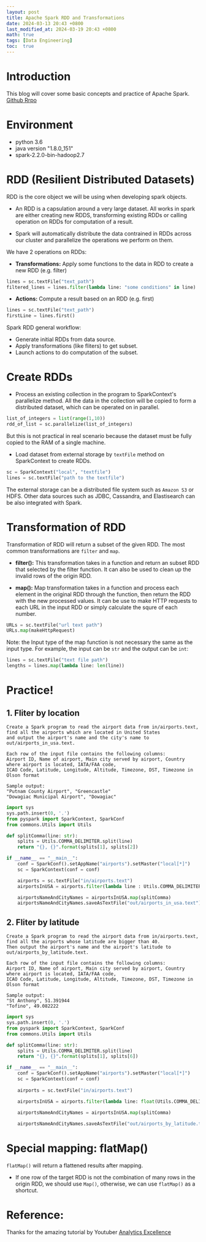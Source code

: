 ```yaml
---
layout: post
title: Apache Spark RDD and Transformations
date: 2024-03-13 20:43 +0800
last_modified_at: 2024-03-19 20:43 +0800
math: true
tags: [Data Engineering]
toc:  true
---
```

# Introduction
This blog will cover some basic concepts and practice of Apache Spark. [Github Rrpo]()

# Environment 
- python 3.6
- java version "1.8.0_151"
- spark-2.2.0-bin-hadoop2.7

# RDD (Resilient Distributed Datasets)

RDD is the core object we will be using when developing spark objects. 

- An RDD is a capsulation around a very large dataset. All works in spark are either creating new RDDS, transforming existing RDDs or calling operation on RDDs for computation of a result.

- Spark will automatically distribute the data contrained in RDDs across our cluster and parallelize the operations we perform on them.

We have 2 operations on RDDs:

- **Transformations:** Apply some functions to the data in RDD to create a new RDD (e.g. filter) 

```python
lines = sc.textFile("text_path")
filtered_lines = lines.filter(lambda line: "some conditions" in line)
```

- **Actions:** Compute a result based on an RDD (e.g. first)

```python
lines = sc.textFile("text_path")
firstLine = lines.first()
```

Spark RDD general workflow:
- Generate initial RDDs from data source.
- Apply transformations (like fliters) to get subset.
- Launch actions to do computation of the subset.

# Create RDDs
- Process an existing collection in the program to SparkContext's parallelize method. All the data in the collection will be copied to form a distributed dataset, which can be operated on in parallel.

```python
list_of_integers = list(range(1,10))
rdd_of_list = sc.parallelize(list_of_integers)
```
But this is not practical in real scenario because the dataset must be fully copied to the RAM of a single machine. 

- Load dataset from external storage by `textFile` method on SparkContext to create RDDs.

```python
sc = SparkContext("local", "textfile")
lines = sc.textFile("path to the textfile")
```

The external storage can be a distributed file system such as `Amazon S3` or HDFS. Other data sources such as JDBC, Cassandra, and Elastisearch can be also integrated with Spark.

# Transformation of RDD
Transformation of RDD will return a subset of the given RDD. The most common transformations are `filter` and `map`.

- **filter():** This transformation takes in a function and return an subset RDD that selected by the filter function. It can also be used to clean up the invalid rows of the origin RDD.

- **map():** Map transformation takes in a function and process each element in the original RDD through the function, then return the RDD with the new processed values. It can be use to make HTTP requests to each URL in the input RDD or simply calculate the squre of each number.

```python
URLs = sc.textFile("url text path")
URLs.map(makeHttpRequest)
```

Note: the Input type of the map function is not necessary the same as the input type. For example, the input can be `str` and the output can be `int`:

```python
lines = sc.textFile("text file path")
lengths = lines.map(lambda line: len(line))
```

# Practice!

## 1. Fliter by location

```
Create a Spark program to read the airport data from in/airports.text, find all the airports which are located in United States
and output the airport's name and the city's name to out/airports_in_usa.text.

Each row of the input file contains the following columns:
Airport ID, Name of airport, Main city served by airport, Country where airport is located, IATA/FAA code,
ICAO Code, Latitude, Longitude, Altitude, Timezone, DST, Timezone in Olson format

Sample output:
"Putnam County Airport", "Greencastle"
"Dowagiac Municipal Airport", "Dowagiac"
```

```python
import sys
sys.path.insert(0, '.')
from pyspark import SparkContext, SparkConf
from commons.Utils import Utils

def splitComma(line: str):
    splits = Utils.COMMA_DELIMITER.split(line)
    return "{}, {}".format(splits[1], splits[2])

if __name__ == "__main__":
    conf = SparkConf().setAppName("airports").setMaster("local[*]")
    sc = SparkContext(conf = conf)

    airports = sc.textFile("in/airports.text")
    airportsInUSA = airports.filter(lambda line : Utils.COMMA_DELIMITER.split(line)[3] == "\"United States\"")

    airportsNameAndCityNames = airportsInUSA.map(splitComma)
    airportsNameAndCityNames.saveAsTextFile("out/airports_in_usa.text")
```

## 2. Fliter by latitude 
```
Create a Spark program to read the airport data from in/airports.text,  find all the airports whose latitude are bigger than 40.
Then output the airport's name and the airport's latitude to out/airports_by_latitude.text.

Each row of the input file contains the following columns:
Airport ID, Name of airport, Main city served by airport, Country where airport is located, IATA/FAA code,
ICAO Code, Latitude, Longitude, Altitude, Timezone, DST, Timezone in Olson format

Sample output:
"St Anthony", 51.391944
"Tofino", 49.082222
```

```python
import sys
sys.path.insert(0, '.')
from pyspark import SparkContext, SparkConf
from commons.Utils import Utils

def splitComma(line: str):
    splits = Utils.COMMA_DELIMITER.split(line)
    return "{}, {}".format(splits[1], splits[6])

if __name__ == "__main__":
    conf = SparkConf().setAppName("airports").setMaster("local[*]")
    sc = SparkContext(conf = conf)
    
    airports = sc.textFile("in/airports.text")

    airportsInUSA = airports.filter(lambda line: float(Utils.COMMA_DELIMITER.split(line)[6]) > 40)
    
    airportsNameAndCityNames = airportsInUSA.map(splitComma)

    airportsNameAndCityNames.saveAsTextFile("out/airports_by_latitude.text")
```

# Special mapping: flatMap()

`flatMap()` will return a flattened results after mapping.

-  If one row of the target RDD is not the combination of many rows in the origin RDD, we should use `Map()`, otherwise, we can use `flatMap()` as a shortcut.

# Reference:

Thanks for the amazing tutorial by Youtuber [Analytics Excellence](https://www.youtube.com/watch?v=W__Jk83gOyo&list=PL0hSJrxggIQr6wA8buIn1Yxu810ugGed-&index=4)